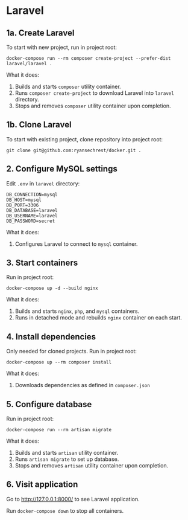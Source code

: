 # Laravel

## 1a. Create Laravel

To start with new project, run in project root:

```
docker-compose run --rm composer create-project --prefer-dist laravel/laravel .
```

What it does:

1. Builds and starts `composer` utility container.
2. Runs `composer create-project` to download Laravel into `laravel` directory.
3. Stops and removes `composer` utility container upon completion.

## 1b. Clone Laravel

To start with existing project, clone repository into project root:

```
git clone git@github.com:ryansechrest/docker.git .
```

## 2. Configure MySQL settings

Edit `.env` in `laravel` directory:

```dotenv
DB_CONNECTION=mysql
DB_HOST=mysql
DB_PORT=3306
DB_DATABASE=laravel
DB_USERNAME=laravel
DB_PASSWORD=secret
```

What it does:

1. Configures Laravel to connect to `mysql` container.

## 3. Start containers

Run in project root:

```
docker-compose up -d --build nginx
```

What it does:

1. Builds and starts `nginx`, `php`, and `mysql` containers.
2. Runs in detached mode and rebuilds `nginx` container on each start.

## 4. Install dependencies

Only needed for cloned projects. Run in project root:

```
docker-compose up --rm composer install
```

What it does:

1. Downloads dependencies as defined in `composer.json`

## 5. Configure database

Run in project root:

```
docker-compose run --rm artisan migrate
```

What it does:

1. Builds and starts `artisan` utility container.
2. Runs `artisan migrate` to set up database.
3. Stops and removes `artisan` utility container upon completion.

## 6. Visit application

Go to http://127.0.0.1:8000/ to see Laravel application.

Run `docker-compose down` to stop all containers.
